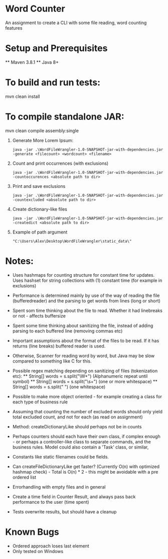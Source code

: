 # Word Counter

An assignment to create a CLI with some file reading, word counting features

# Setup and Prerequisites

** Maven 3.8.1
** Java 8+

# To build and run tests:
mvn clean install

# To compile standalone JAR:
mvn clean compile assembly:single

1. Generate More Lorem Ipsum:
    ```console
    java -jar .\WordFileWrangler-1.0-SNAPSHOT-jar-with-dependencies.jar -generate <filecount> <wordcount> <filename>
   ```

2. Count and print occurrences (with exclusions)
    ```console
    java -jar .\WordFileWrangler-1.0-SNAPSHOT-jar-with-dependencies.jar -countoccurences <absolute path to dir>
   ```
    
3. Print and save exclusions
    ```console
    java -jar .\WordFileWrangler-1.0-SNAPSHOT-jar-with-dependencies.jar -countexcluded <absolute path to dir>
   ```

4. Create dictionary-like files
    ```console
   java -jar .\WordFileWrangler-1.0-SNAPSHOT-jar-with-dependencies.jar -createdict <absolute path to dir>
   ```

5. Example of path argument
    ```console
    "C:\Users\Alex\Desktop\WordFileWrangler\static_data\"
   ```

# Notes:
* Uses hashmaps for counting structure for constant time for updates. Uses hashset for string collections with (1) constant time (for example in exclusions)
* Performance is determined mainly by use of the way of reading the file (bufferedreader) and the parsing to get words from lines (long or short)
* Spent som time thinking about the file to read. Whether it had linebreaks or not - affects buffersize
* Spent some time thinking about sanitizing the file, instead of adding parsing to each buffered line (removing commas etc)
* Important assumptions about the format of the files to be read. If it has returns (line breaks) buffered reader is used.
* Otherwise, Scanner for reading word by word, but Java may be slow compared to something like C for this.

* Possible regex matching depending on sanitizing of files (tokenization etc):
** String[] words = s.split("\\W+") (Alphanumeric repeat until symbol)
** String[] words = s.split("\\s+") (one or more whitespace)
** String[] words = s.split(" ") (one whitespace)

* Possible to make more object oriented - for example creating a class for each type of business rule
* Assuming that counting the number of excluded words should only yield total excluded count, and not for each (as read on assignment)
* Method: createDictionaryLike should perhaps not be in counts
* Perhaps counters should each have their own class, if complex enough - or perhaps a controller-like class to separate commands, and the business rules. Model could also contain a 'Task' class, or similar,
* Constants like static filenames could be fields.
* Can createFileDictionaryLike get faster? (Currently O(n) with optimized hashmap check) - Total is O(n) * 2 - this might be avoidable with a pre ordered list
* Errorhandling with empty files and in general
* Create a time field in Counter Result, and always pass back performance to the user (time spent)
* Tests overwrite results, but should have a cleanup

# Known Bugs
* Ordered approach loses last element
* Only tested on Windows
